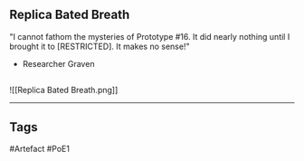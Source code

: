 ## Replica Bated Breath
"I cannot fathom the mysteries of Prototype #16. It did nearly nothing until I
brought it to [RESTRICTED]. It makes no sense!"
- Researcher Graven
##
![[Replica Bated Breath.png]]

---
## Tags
#Artefact
#PoE1